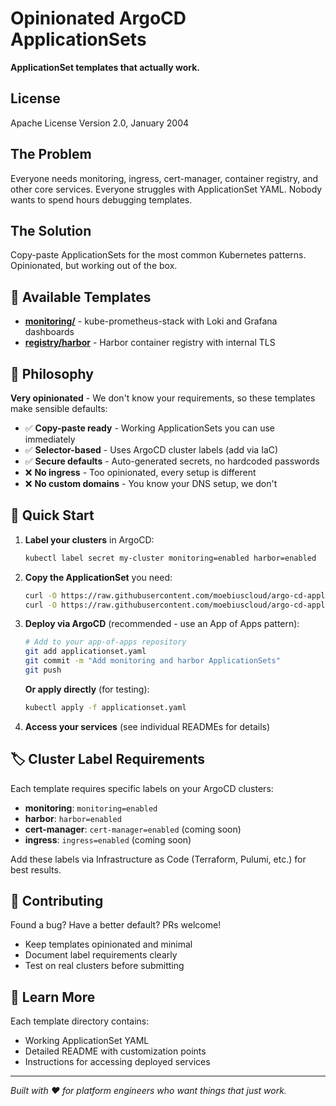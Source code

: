 # Opinionated ArgoCD ApplicationSets

**ApplicationSet templates that actually work.**

## License
Apache License
Version 2.0, January 2004

## The Problem

Everyone needs monitoring, ingress, cert-manager, container registry, and other core services. Everyone struggles with ApplicationSet YAML. Nobody wants to spend hours debugging templates.

## The Solution

Copy-paste ApplicationSets for the most common Kubernetes patterns. Opinionated, but working out of the box.

## 📁 Available Templates

- **[monitoring/](monitoring/)** - kube-prometheus-stack with Loki and Grafana dashboards
- **[registry/harbor](registry/harbor)** - Harbor container registry with internal TLS


## 🎯 Philosophy

**Very opinionated** - We don't know your requirements, so these templates make sensible defaults:

- ✅ **Copy-paste ready** - Working ApplicationSets you can use immediately
- ✅ **Selector-based** - Uses ArgoCD cluster labels (add via IaC)
- ✅ **Secure defaults** - Auto-generated secrets, no hardcoded passwords
- ❌ **No ingress** - Too opinionated, every setup is different
- ❌ **No custom domains** - You know your DNS setup, we don't

## 🚀 Quick Start

1. **Label your clusters** in ArgoCD:
   ```bash
   kubectl label secret my-cluster monitoring=enabled harbor=enabled
   ```

2. **Copy the ApplicationSet** you need:
   ```bash
   curl -O https://raw.githubusercontent.com/moebiuscloud/argo-cd-applicationsets/main/monitoring/kube-prometheus-stack-with-loki/basic/applicationset.yaml
   curl -O https://raw.githubusercontent.com/moebiuscloud/argo-cd-applicationsets/main/registry/harbor/basic/applicationset.yaml
   ```

3. **Deploy via ArgoCD** (recommended - use an App of Apps pattern):
   ```bash
   # Add to your app-of-apps repository
   git add applicationset.yaml
   git commit -m "Add monitoring and harbor ApplicationSets"
   git push
   ```

   **Or apply directly** (for testing):
   ```bash
   kubectl apply -f applicationset.yaml
   ```

4. **Access your services** (see individual READMEs for details)

## 🏷️ Cluster Label Requirements

Each template requires specific labels on your ArgoCD clusters:

- **monitoring**: `monitoring=enabled`
- **harbor**: `harbor=enabled`
- **cert-manager**: `cert-manager=enabled` (coming soon)
- **ingress**: `ingress=enabled` (coming soon)

Add these labels via Infrastructure as Code (Terraform, Pulumi, etc.) for best results.

## 🤝 Contributing

Found a bug? Have a better default? PRs welcome!

- Keep templates opinionated and minimal
- Document label requirements clearly
- Test on real clusters before submitting

## 📖 Learn More

Each template directory contains:
- Working ApplicationSet YAML
- Detailed README with customization points
- Instructions for accessing deployed services

---

*Built with ❤️ for platform engineers who want things that just work.*
